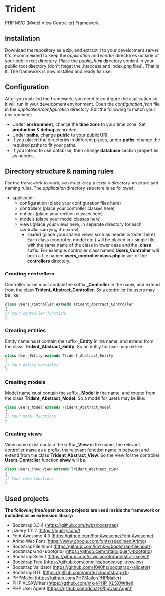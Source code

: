 # Trident
PHP MVC (Model View Controller) Framework

## Installation
Download the repository as a zip, and extract it to your development server.
It's recommended to keep the _application_ and _vendor_ directories outside of your public root directory.
Place the *public_html* directory content in your public root directory (don't forget the .htaccess and index.php files).
That is it. The framework is now installed and ready for use.

## Configuration
After you installed the framework, you need to configure the application so it will run in your development environment.
Open the _configuration.json_ file in the _application/configuration_ directory.
Edit the following to match your environment:
- Under **environment**, change the **time zone** to your time zone. Set **production** & **debug** as needed.
- Under **paths**, change **public** to your public URI.
- If you placed the directories in different places, under **paths**, change the required paths to fit your paths.
- If you intend to use database, then change **database** section properties as needed.

## Directory structure & naming rules
For the framework to work, you must keep a certain directory structure and naming rules.
The _application_ directory structure is as followed:
- application
  - configuration (place your configuration files here)
  - controllers (place your controller classes here)
  - entities (place your entities classes here)
  - models (place your model classes here)
  - views (place your views here, in separate directory for each controller carrying it's name)
    - shared (place your shared views such as header & footer here)
Each class (controller, model etc.) will be placed in a single file, with the same name of the class in lower case and the **.class** suffix. For example: controller class named **Users_Controller** will be in a file named **users_controller.class.php** inside of the **controllers** directory.

### Creating controllers
Controller name must contain the suffix **_Controller** in the name, and extend from the class **Trident_Abstract_Controller**.
So a controller for users may be like:
```php
class Users_Controller extends Trident_Abstract_Controller
{
// Your controller functions
}
```
### Creating entities
Entity name must contain the suffix **_Entity** in the name, and extend from the class **Trident_Abstract_Entity**.
So an entity for user may be like:
```php
class User_Entity extends Trident_Abstract_Entity
{
// Your entity variables
}
```
### Creating models
Model name must contain the suffix **_Model** in the name, and extend from the class **Trident_Abstract_Model**.
So a model for users may be like:
```php
class Users_Model extends Trident_Abstract_Model
{
// Your model functions
}
```
### Creating views
View name must contain the suffix **_View** in the name, the relevant controller name as a prefix, the relevant function name in between and extend from the class **Trident_Abstract_View**.
So the view for the controller **Users_Controller** function **show** will be:
```php
class Users_Show_View extends Trident_Abstract_View
{
// Your view functions
}
```

## Used projects
**The following free/open source projects are used inside the framework or included as an extension library:**
- Bootstrap 3.3.4 (https://github.com/twbs/bootstrap)
- jQuery 1.11.2 (https://jquery.com/)
- Font Awesome 4.3 (https://github.com/FortAwesome/Font-Awesome)
- Arimo Web Font (https://www.google.com/fonts/specimen/Arimo)
- Bootstrap File Input (https://github.com/kartik-v/bootstrap-fileinput/)
- Bootstrap Grid (Bootgrid) (https://github.com/rstaib/jquery-bootgrid)
- Bootstrap Select (https://github.com/silviomoreto/bootstrap-select)
- Bootstrap Tree (https://github.com/jonmiles/bootstrap-treeview)
- Bootstrap Validator (https://github.com/1000hz/bootstrap-validator)
- Bootstrap RTL (https://github.com/morteza/bootstrap-rtl)
- PHPMailer (https://github.com/PHPMailer/PHPMailer)
- PHP XLSXWriter (https://github.com/mk-j/PHP_XLSXWriter)
- PHP User Agent (https://github.com/donatj/PhpUserAgent)
